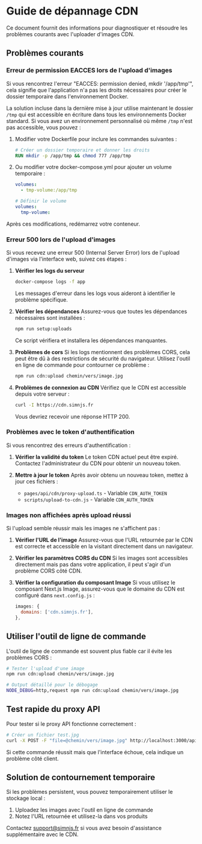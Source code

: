 # Guide de dépannage CDN

Ce document fournit des informations pour diagnostiquer et résoudre les problèmes courants avec l'uploader d'images CDN.

## Problèmes courants

### Erreur de permission EACCES lors de l'upload d'images

Si vous rencontrez l'erreur "EACCES: permission denied, mkdir '/app/tmp'", cela signifie que l'application n'a pas les droits nécessaires pour créer le dossier temporaire dans l'environnement Docker.

La solution incluse dans la dernière mise à jour utilise maintenant le dossier `/tmp` qui est accessible en écriture dans tous les environnements Docker standard. Si vous avez un environnement personnalisé où même `/tmp` n'est pas accessible, vous pouvez :

1. Modifier votre Dockerfile pour inclure les commandes suivantes :
   ```dockerfile
   # Créer un dossier temporaire et donner les droits
   RUN mkdir -p /app/tmp && chmod 777 /app/tmp
   ```

2. Ou modifier votre docker-compose.yml pour ajouter un volume temporaire :
   ```yaml
   volumes:
     - tmp-volume:/app/tmp
   
   # Définir le volume
   volumes:
     tmp-volume:
   ```

Après ces modifications, redémarrez votre conteneur.

### Erreur 500 lors de l'upload d'images

Si vous recevez une erreur 500 (Internal Server Error) lors de l'upload d'images via l'interface web, suivez ces étapes :

1. **Vérifier les logs du serveur**
   ```bash
   docker-compose logs -f app
   ```
   Les messages d'erreur dans les logs vous aideront à identifier le problème spécifique.

2. **Vérifier les dépendances**
   Assurez-vous que toutes les dépendances nécessaires sont installées :
   ```bash
   npm run setup:uploads
   ```
   Ce script vérifiera et installera les dépendances manquantes.

3. **Problèmes de cors**
   Si les logs mentionnent des problèmes CORS, cela peut être dû à des restrictions de sécurité du navigateur. Utilisez l'outil en ligne de commande pour contourner ce problème :
   ```bash
   npm run cdn:upload chemin/vers/image.jpg
   ```

4. **Problèmes de connexion au CDN**
   Vérifiez que le CDN est accessible depuis votre serveur :
   ```bash
   curl -I https://cdn.simnjs.fr
   ```
   Vous devriez recevoir une réponse HTTP 200.

### Problèmes avec le token d'authentification

Si vous rencontrez des erreurs d'authentification :

1. **Vérifier la validité du token**
   Le token CDN actuel peut être expiré. Contactez l'administrateur du CDN pour obtenir un nouveau token.

2. **Mettre à jour le token**
   Après avoir obtenu un nouveau token, mettez à jour ces fichiers :
   - `pages/api/cdn/proxy-upload.ts` - Variable `CDN_AUTH_TOKEN`
   - `scripts/upload-to-cdn.js` - Variable `CDN_AUTH_TOKEN`

### Images non affichées après upload réussi

Si l'upload semble réussir mais les images ne s'affichent pas :

1. **Vérifier l'URL de l'image**
   Assurez-vous que l'URL retournée par le CDN est correcte et accessible en la visitant directement dans un navigateur.

2. **Vérifier les paramètres CORS du CDN**
   Si les images sont accessibles directement mais pas dans votre application, il peut s'agir d'un problème CORS côté CDN.

3. **Vérifier la configuration du composant Image**
   Si vous utilisez le composant Next.js Image, assurez-vous que le domaine du CDN est configuré dans `next.config.js` :
   ```js
   images: {
     domains: ['cdn.simnjs.fr'],
   },
   ```

## Utiliser l'outil de ligne de commande

L'outil de ligne de commande est souvent plus fiable car il évite les problèmes CORS :

```bash
# Tester l'upload d'une image
npm run cdn:upload chemin/vers/image.jpg

# Output détaillé pour le débogage
NODE_DEBUG=http,request npm run cdn:upload chemin/vers/image.jpg
```

## Test rapide du proxy API

Pour tester si le proxy API fonctionne correctement :

```bash
# Créer un fichier test.jpg
curl -X POST -F "file=@chemin/vers/image.jpg" http://localhost:3000/api/cdn/proxy-upload
```

Si cette commande réussit mais que l'interface échoue, cela indique un problème côté client.

## Solution de contournement temporaire

Si les problèmes persistent, vous pouvez temporairement utiliser le stockage local :

1. Uploadez les images avec l'outil en ligne de commande
2. Notez l'URL retournée et utilisez-la dans vos produits

Contactez support@simnjs.fr si vous avez besoin d'assistance supplémentaire avec le CDN. 